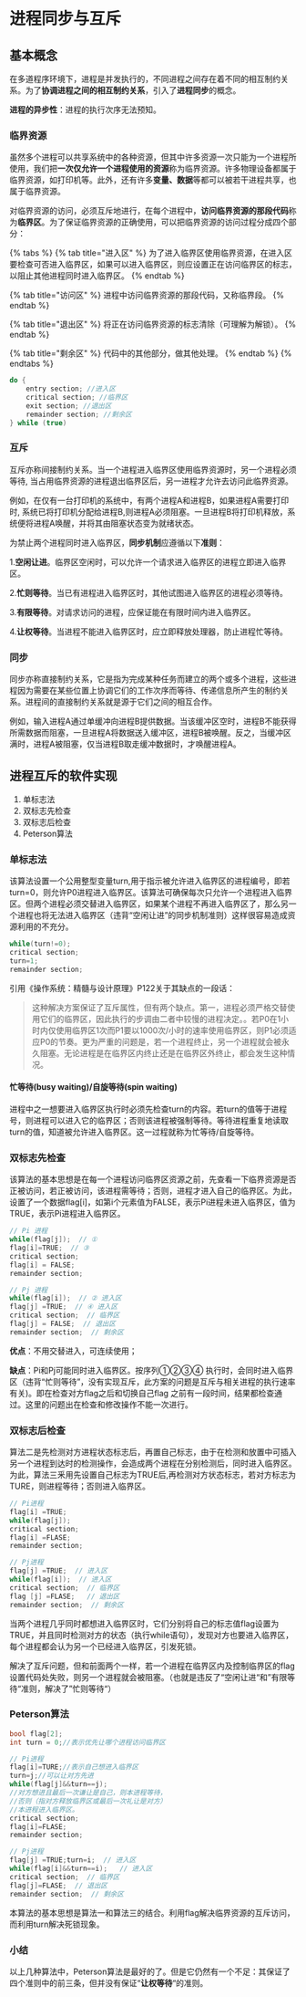 # 进程同步与互斥

## 基本概念

在多道程序环境下，进程是并发执行的，不同进程之间存在着不同的相互制约关系。为了**协调进程之间的相互制约关系**，引入了**进程同步**的概念。

**进程的异步性**：进程的执行次序无法预知。

### 临界资源

虽然多个进程可以共享系统中的各种资源，但其中许多资源一次只能为一个进程所使用，我们把**一次仅允许一个进程使用的资源**称为临界资源。许多物理设备都属于临界资源，如打印机等。此外，还有许多**变量、数据**等都可以被若干进程共享，也属于临界资源。

对临界资源的访问，必须互斥地进行，在每个进程中，**访问临界资源的那段代码**称为**临界区**。为了保证临界资源的正确使用，可以把临界资源的访问过程分成四个部分：

{% tabs %}
{% tab title="进入区" %}
为了进入临界区使用临界资源，在进入区要检查可否进入临界区，如果可以进入临界区，则应设置正在访问临界区的标志，以阻止其他进程同时进入临界区。
{% endtab %}

{% tab title="访问区" %}
进程中访问临界资源的那段代码，又称临界段。
{% endtab %}

{% tab title="退出区" %}
将正在访问临界资源的标志清除（可理解为解锁）。
{% endtab %}

{% tab title="剩余区" %}
代码中的其他部分，做其他处理。
{% endtab %}
{% endtabs %}

```c
do {
    entry section; //进入区
    critical section; //临界区
    exit section; //退出区
    remainder section; //剩余区
} while (true)
```

### 互斥

互斥亦称间接制约关系。当一个进程进入临界区使用临界资源时，另一个进程必须等待, 当占用临界资源的进程退出临界区后，另一进程才允许去访问此临界资源。

例如，在仅有一台打印机的系统中，有两个进程A和进程B，如果进程A需要打印时, 系统已将打印机分配给进程B,则进程A必须阻塞。一旦进程B将打印机释放，系统便将进程A唤醒，并将其由阻塞状态变为就绪状态。 

为禁止两个进程同时进入临界区，**同步机制**应遵循以下**准则**：

1.**空闲让进**。临界区空闲时，可以允许一个请求进入临界区的进程立即进入临界区。

2.**忙则等待**。当已有进程进入临界区时，其他试图进入临界区的进程必须等待。

3.**有限等待**。对请求访问的进程，应保证能在有限时间内进入临界区。

4.**让权等待**。当进程不能进入临界区时，应立即释放处理器，防止进程忙等待。

### 同步

同步亦称直接制约关系，它是指为完成某种任务而建立的两个或多个进程，这些进程因为需要在某些位置上协调它们的工作次序而等待、传递信息所产生的制约关系。进程间的直接制约关系就是源于它们之间的相互合作。

例如，输入进程A通过单缓冲向进程B提供数据。当该缓冲区空时，进程B不能获得所需数据而阻塞，一旦进程A将数据送入缓冲区，进程B被唤醒。反之，当缓冲区满时，进程A被阻塞，仅当进程B取走缓冲数据时，才唤醒进程A。 

## 进程互斥的软件实现

1. 单标志法
2. 双标志先检查
3. 双标志后检查
4. Peterson算法

### 单标志法

该算法设置一个公用整型变量turn,用于指示被允许进入临界区的进程编号，即若turn=0，则允许P0进程进入临界区。该算法可确保每次只允许一个进程进入临界区。但两个进程必须交替进入临界区，如果某个进程不再进入临界区了，那么另一个进程也将无法进入临界区（违背“空闲让进”的同步机制准则）这样很容易造成资源利用的不充分。 

```c
while(turn!=0);
critical section;
turn=1;
remainder section;
```

引用《操作系统：精髓与设计原理》P122关于其缺点的一段话：

> 这种解决方案保证了互斥属性，但有两个缺点。第一，进程必须严格交替使用它们的临界区，因此执行的步调由二者中较慢的进程决定。。若P0在1小时内仅使用临界区1次而P1要以1000次/小时的速率使用临界区，则P1必须适应P0的节奏。更为严重的问题是，若一个进程终止，另一个进程就会被永久阻塞。无论进程是在临界区内终止还是在临界区外终止，都会发生这种情况。

#### 忙等待\(busy waiting\)/自旋等待\(spin waiting\)

进程中之一想要进入临界区执行时必须先检查turn的内容。若turn的值等于进程号，则进程可以进入它的临界区；否则该进程被强制等待。等待进程重复地读取turn的值，知道被允许进入临界区。这一过程就称为忙等待/自旋等待。

### 双标志先检查

该算法的基本思想是在每一个进程访问临界区资源之前，先查看一下临界资源是否正被访问，若正被访问，该进程需等待；否则，进程才进入自己的临界区。为此，设置了一个数据flag\[i\]，如第i个元素值为FALSE，表示Pi进程未进入临界区，值为TRUE，表示Pi进程进入临界区。

```c
// Pi 进程
while(flag[j]);  // ①    
flag[i]=TRUE;  // ③  
critical section;   
flag[i] = FALSE; 
remainder section;

// Pj 进程
while(flag[i]);  // ② 进入区
flag[j] =TRUE;  // ④ 进入区
critical section;  // 临界区
flag[j] = FALSE;  // 退出区
remainder section;  // 剩余区
```

**优点**：不用交替进入，可连续使用；

**缺点**：Pi和Pj可能同时进入临界区。按序列①②③④ 执行时，会同时进入临界区（违背“忙则等待”，没有实现互斥，此方案的问题是互斥与相关进程的执行速率有关\)。即在检查对方flag之后和切换自己flag 之前有一段时间，结果都检查通过。这里的问题出在检查和修改操作不能一次进行。

### 双标志后检查

算法二是先检测对方进程状态标志后，再置自己标志，由于在检测和放置中可插入另一个进程到达时的检测操作，会造成两个进程在分别检测后，同时进入临界区。为此，算法三釆用先设置自己标志为TRUE后,再检测对方状态标志，若对方标志为TURE，则进程等待；否则进入临界区。

```c
// Pi进程
flag[i] =TRUE;
while(flag[j]);
critical section;
flag[i] =FLASE;
remainder section;

// Pj进程
flag[j] =TRUE;  // 进入区
while(flag[i]);  // 进入区
critical section;  // 临界区
flag [j] =FLASE;   // 退出区
remainder section;  // 剩余区
```

当两个进程几乎同时都想进入临界区时，它们分别将自己的标志值flag设置为TRUE，并且同时检测对方的状态（执行while语句），发现对方也要进入临界区，每个进程都会认为另一个已经进入临界区，引发死锁。

解决了互斥问题，但和前面两个一样，若一个进程在临界区内及控制临界区的flag设置代码处失败，则另一个进程就会被阻塞。（也就是违反了“空闲让进“和”有限等待“准则，解决了”忙则等待“）

### Peterson算法

```c
bool flag[2];
int turn = 0;//表示优先让哪个进程访问临界区

// Pi进程
flag[i]=TURE;//表示自己想进入临界区 
turn=j;//可以让对方先进
while(flag[j]&&turn==j);
//对方想进且最后一次谦让是自己，则本进程等待，
//否则（指对方释放临界区或最后一次礼让是对方）
//本进程进入临界区。
critical section;
flag[i]=FLASE;
remainder section;

// Pj进程
flag[j] =TRUE;turn=i;  // 进入区
while(flag[i]&&turn==i);   // 进入区
critical section;  // 临界区
flag[j]=FLASE;  // 退出区
remainder section;  // 剩余区
```

本算法的基本思想是算法一和算法三的结合。利用flag解决临界资源的互斥访问，而利用turn解决死锁现象。

### 小结

以上几种算法中，Peterson算法是最好的了。但是它仍然有一个不足：其保证了四个准则中的前三条，但并没有保证“**让权等待**“的准则。



